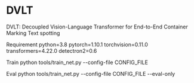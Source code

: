 # DVLT
DVLT: Decoupled Vision-Language Transformer for End-to-End Container Marking Text spotting

Requirement
python=3.8
pytorch=1.10.1
torchvision=0.11.0
transformers=4.22.0
detectron2=0.6

Train
python tools/train_net.py --config-file CONFIG_FILE

Eval
python tools/train_net.py --config-file CONFIG_FILE --eval-only
